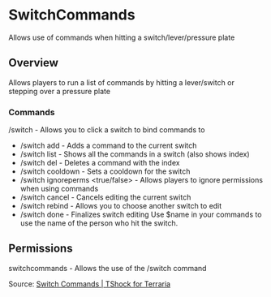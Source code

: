 # SwitchCommands
Allows use of commands when hitting a switch/lever/pressure plate

## Overview
Allows players to run a list of commands by hitting a lever/switch or stepping over a pressure plate

### Commands
/switch - Allows you to click a switch to bind commands to
- /switch add <command> - Adds a command to the current switch
- /switch list - Shows all the commands in a switch (also shows index)
- /switch del <index> - Deletes a command with the index
- /switch cooldown <seconds> - Sets a cooldown for the switch
- /switch ignoreperms <true/false> - Allows players to ignore permissions when using commands
- /switch cancel - Cancels editing the current switch
- /switch rebind - Allows you to choose another switch to edit
- /switch done - Finalizes switch editing
Use $name in your commands to use the name of the person who hit the switch.

## Permissions
switchcommands - Allows the use of the /switch command

Source: [Switch Commands | TShock for Terraria](https://tshock.co/xf/index.php?resources/switch-commands.222/)
